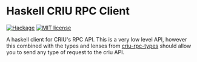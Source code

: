 # Haskell CRIU RPC Client
[![Hackage](https://img.shields.io/badge/Hackage-0.0.1-orange.svg)](https://hackage.haskell.org/package/criu-rpc)
[![MIT license](https://img.shields.io/badge/license-MIT-blue.svg)](LICENSE)

A haskell client for CRIU's RPC API. This is a very low level API, however this combined
with the types and lenses from
[criu-rpc-types](https://hackage.haskell.org/package/criu-rpc-types) should allow you to
send any type of request to the criu API.

